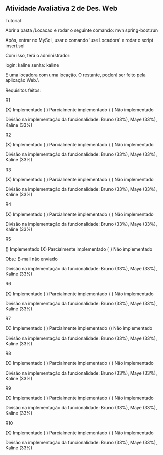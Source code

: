 ## Atividade Avaliativa 2 de Des. Web

Tutorial

Abrir a pasta /Locacao e rodar o seguinte comando: 
 mvn spring-boot:run

Após, entrar no MySql, usar o comando 'use Locadora'
e rodar o script insert.sql

Com isso, terá o administrador:

login: kaline
senha: kaline

E uma locadora com uma locação. O restante, poderá ser feito pela aplicação Web.\

Requisitos feitos: 


R1 

(X) Implementado ( ) Parcialmente implementado ( ) Não implementado

Divisão na implementação da funcionalidade: Bruno (33%), Maye (33%), Kaline (33%)

R2

(X) Implementado ( ) Parcialmente implementado ( ) Não implementado

Divisão na implementação da funcionalidade: Bruno (33%), Maye (33%), Kaline (33%)

R3

(X) Implementado ( ) Parcialmente implementado ( ) Não implementado

Divisão na implementação da funcionalidade: Bruno (33%), Maye (33%), Kaline (33%)

R4

(X) Implementado ( ) Parcialmente implementado ( ) Não implementado

Divisão na implementação da funcionalidade: Bruno (33%), Maye (33%), Kaline (33%)

R5

() Implementado (X) Parcialmente implementado ( ) Não implementado

Obs.: E-mail não enviado

Divisão na implementação da funcionalidade: Bruno (33%), Maye (33%), Kaline (33%)

R6

(X) Implementado ( ) Parcialmente implementado ( ) Não implementado

Divisão na implementação da funcionalidade: Bruno (33%), Maye (33%), Kaline (33%)

R7

(X) Implementado ( ) Parcialmente implementado () Não implementado

Divisão na implementação da funcionalidade: Bruno (33%), Maye (33%), Kaline (33%)

R8

(X) Implementado ( ) Parcialmente implementado ( ) Não implementado

Divisão na implementação da funcionalidade: Bruno (33%), Maye (33%), Kaline (33%)

R9

(X) Implementado ( ) Parcialmente implementado ( ) Não implementado

Divisão na implementação da funcionalidade: Bruno (33%), Maye (33%), Kaline (33%)

R10

(X) Implementado ( ) Parcialmente implementado ( ) Não implementado

Divisão na implementação da funcionalidade: Bruno (33%), Maye (33%), Kaline (33%)
